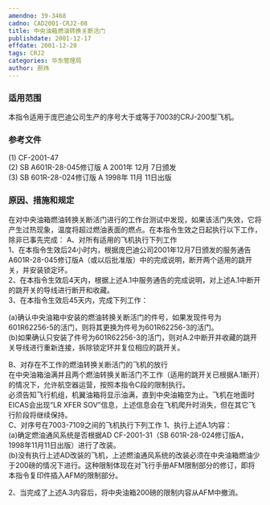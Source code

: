 ```yaml
---
amendno: 39-3468  
cadno: CAD2001-CRJ2-08  
title: 中央油箱燃油转换关断活门  
publishdate: 2001-12-17  
effdate: 2001-12-20  
tags: CRJ2  
categories: 华东管理局  
author: 郝炜  
---
```

  
### 适用范围  
本指令适用于庞巴迪公司生产的序号大于或等于7003的CRJ-200型飞机。  
  
<!--more-->  
### 参考文件  
(1) CF-2001-47  
(2) SB A601R-28-045修订版 A 2001年 12月 7日颁发  
(3) SB 601R-28-024修订版 A 1998年 11月 11日出版  
  
### 原因、措施和规定  
在对中央油箱燃油转换关断活门进行的工作台测试中发现，如果该活门失效，它将产生过热现象，温度将超过燃油表面的燃点。在本指令生效之日起执行以下工作，除非已事先完成： A、对所有适用的飞机执行下列工作  
   1、在本指令生效后24小时内，根据庞巴迪公司2001年12月7日颁发的服务通告 A601R-28-045修订版A（或以后批准版）中的完成说明，断开两个适用的跳开关，并安装锁定环。  
   2、在本指令生效后4天内，根据上述A.1中服务通告的完成说明，对上述A.1中断开的跳开关的导线进行断开和收藏。  
   3、在本指令生效后45天内，完成下列工作：  
  
   (a)确认中央油箱中安装的燃油转换关断活门的件号，如果发现件号为601R62256-5的活门，则将其更换为件号为601R62256-3的活门。  
   (b)如果确认只安装了件号为601R62256-3的活门，则对A.2中断开并收藏的跳开关导线进行重新连接，拆除锁定环并复位相应的跳开关。  
  
B、对存在不工作的燃油转换关断活门的飞机的放行  
   在中央油箱油满并且两个燃油转换关断活门不工作（适用的跳开关已根据A.1断开）的情况下，允许航空器运营，按照本指令C段的限制执行。  
    必须告知飞行机组，机翼油箱将显示油满，直到中央油箱空为止。飞机在地面时EICAS会出现“LR XFER SOV”信息，上述信息会在飞机爬升时消失，但在其它飞行阶段将继续保持。  
C、对序号在7003-7109之间的飞机执行下列工作    1、执行上述A.1内容：  
   (a)确定燃油通风系统是否根据AD CF-2001-31（SB 601R-28-024修订版A，1998年11月11日出版）进行了改装。  
   (b)没有执行上述AD改装的飞机，上述燃油通风系统的改装必须在中央油箱燃油少于200磅的情况下进行。这种限制体现在对飞行手册AFM限制部分的修订，即将本指令复印件插入AFM的限制部分。  
  
   2、当完成了上述A.3内容后，将中央油箱200磅的限制内容从AFM中撤消。  
